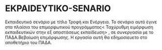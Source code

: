 # EKPAIDEYTIKO-SENARIO
Εκπαιδευτικό σενάριο με τίτλο Τροφή και Ενέργεια.
Το σενάριο αυτό έγινε στα πλαίσια του επιμορφωτικού προγράμματος< Ταχύρυθμη ειμόρφωση εκπαιδευτικών στην εξ αποστάσεως εκπαίδευση> , σε συνεργασία με το ΠΑΔΑ.Βεβαίωση επιμόρφωσης. Η εργασία αυτή θα εδημοσιευετο στο αποθετήριο του ΠΑΔΑ.
